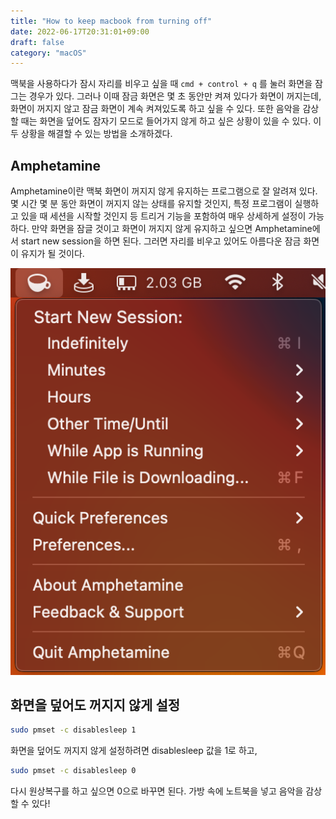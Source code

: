 ```yaml
---
title: "How to keep macbook from turning off"
date: 2022-06-17T20:31:01+09:00
draft: false
category: "macOS"
---
```


맥북을 사용하다가 잠시 자리를 비우고 싶을 때 `cmd + control + q` 를 눌러 화면을 잠그는 경우가 있다. 그러나 이때 잠금 화면은 몇 초 동안만 켜져 있다가 화면이 꺼지는데, 화면이 꺼지지 않고 잠금 화면이 계속 켜져있도록 하고 싶을 수 있다. 또한 음악을 감상할 때는 화면을 덮어도 잠자기 모드로 들어가지 않게 하고 싶은 상황이 있을 수 있다. 이 두 상황을 해결할 수 있는 방법을 소개하겠다.

## Amphetamine

Amphetamine이란 맥북 화면이 꺼지지 않게 유지하는 프로그램으로 잘 알려져 있다. 몇 시간 몇 분 동안 화면이 꺼지지 않는 상태를 유지할 것인지, 특정 프로그램이 실행하고 있을 때 세션을 시작할 것인지 등 트리거 기능을 포함하여 매우 상세하게 설정이 가능하다. 만약 화면을 잠글 것이고 화면이 꺼지지 않게 유지하고 싶으면 Amphetamine에서 start new session을 하면 된다. 그러면 자리를 비우고 있어도 아름다운 잠금 화면이 유지가 될 것이다.

![a](img//how-to-keep-macbook-from-turning-off/1.png)

## 화면을 덮어도 꺼지지 않게 설정

```bash
sudo pmset -c disablesleep 1
```

화면을 덮어도 꺼지지 않게 설정하려면 disablesleep 값을 1로 하고,

```bash
sudo pmset -c disablesleep 0
```

다시 원상복구를 하고 싶으면 0으로 바꾸면 된다. 가방 속에 노트북을 넣고 음악을 감상할 수 있다!
